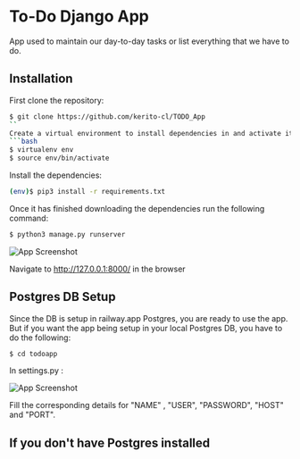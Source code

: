 # To-Do Django App
App used to maintain our day-to-day tasks or list everything that we have to do.

## Installation

First clone the repository:
```bash
$ git clone https://github.com/kerito-cl/TODO_App
``
Create a virtual environment to install dependencies in and activate it:
```bash
$ virtualenv env
$ source env/bin/activate
```
Install the dependencies:
```bash
(env)$ pip3 install -r requirements.txt
```

Once it has finished downloading the dependencies run the following command:
```bash
$ python3 manage.py runserver
```
![App Screenshot](https://i.ibb.co/Wt65NWb/runserver.png)

Navigate to http://127.0.0.1:8000/ in the browser


## Postgres DB Setup

Since the DB is setup in railway.app Postgres, you are ready to use the app. 
But if you want the app being setup in your local Postgres DB, you have to do the following:
```bash
$ cd todoapp
```
In settings.py :

![App Screenshot](https://i.ibb.co/MBCsBr1/setupdb.png)

Fill the corresponding details for "NAME" , "USER", "PASSWORD", "HOST" and "PORT".


## If you don't have Postgres installed 
